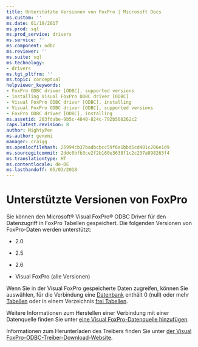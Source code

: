 ```yaml
---
title: Unterstützte Versionen von FoxPro | Microsoft Docs
ms.custom: ''
ms.date: 01/19/2017
ms.prod: sql
ms.prod_service: drivers
ms.service: ''
ms.component: odbc
ms.reviewer: ''
ms.suite: sql
ms.technology:
- drivers
ms.tgt_pltfrm: ''
ms.topic: conceptual
helpviewer_keywords:
- FoxPro ODBC driver [ODBC], supported versions
- installing Visual FoxPro ODBC driver [ODBC]
- Visual FoxPro ODBC driver [ODBC], installing
- Visual FoxPro ODBC driver [ODBC], supported versions
- FoxPro ODBC driver [ODBC], installing
ms.assetid: 203fdabe-9b5c-4840-824c-792b508262c2
caps.latest.revision: 8
author: MightyPen
ms.author: genemi
manager: craigg
ms.openlocfilehash: 25994cb37badbcbcc59f6a1bbd5cd401c206e1d9
ms.sourcegitcommit: 2ddc0bfb3ce2f2b160e3638f1c2c237a898263f4
ms.translationtype: HT
ms.contentlocale: de-DE
ms.lasthandoff: 05/03/2018
---
```

# <a name="supported-versions-of-foxpro"></a>Unterstützte Versionen von FoxPro
Sie können den Microsoft® Visual FoxPro® ODBC Driver für den Datenzugriff in FoxPro Tabellen gespeichert. Die folgenden Versionen von FoxPro-Daten werden unterstützt:  
  
-   2.0  
  
-   2.5  
  
-   2.6  
  
-   Visual FoxPro (alle Versionen)  
  
 Wenn Sie in der Visual FoxPro gespeicherte Daten zugreifen, können Sie auswählen, für die Verbindung eine [Datenbank](../../odbc/microsoft/visual-foxpro-terminology.md) enthält 0 (null) oder mehr [Tabellen](../../odbc/microsoft/visual-foxpro-terminology.md) oder in einem Verzeichnis [frei Tabellen](../../odbc/microsoft/visual-foxpro-terminology.md).  
  
 Weitere Informationen zum Herstellen einer Verbindung mit einer Datenquelle finden Sie unter [eine Visual FoxPro-Datenquelle hinzufügen](../../odbc/microsoft/adding-a-visual-foxpro-data-source.md).  
  
 Informationen zum Herunterladen des Treibers finden Sie unter [der Visual FoxPro-ODBC-Treiber-Download-Website](http://go.microsoft.com/fwlink/?LinkId=121318).
